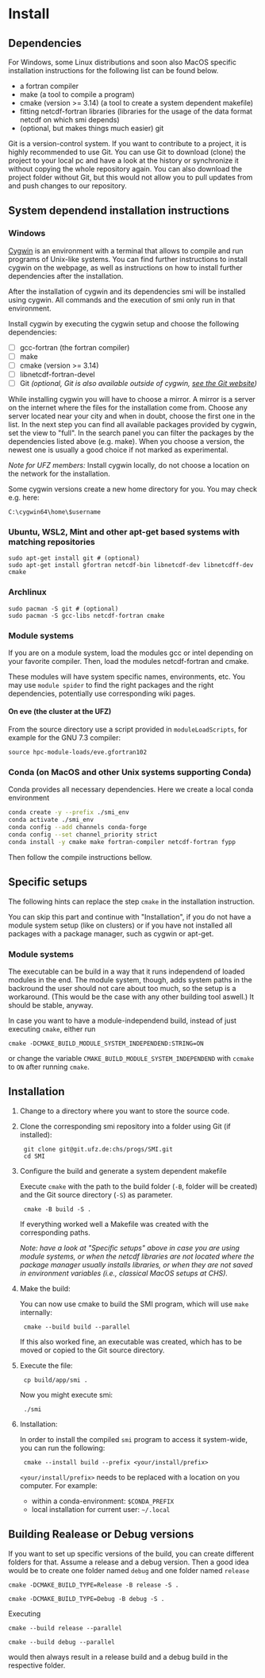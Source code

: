 # Install

## Dependencies

For Windows, some Linux distributions and soon also MacOS
specific installation instructions for the following list
can be found below.

- a fortran compiler
- make (a tool to compile a program)
- cmake (version >= 3.14) (a tool to create a system dependent makefile)
- fitting netcdf-fortran libraries (libraries for the usage of the data format netcdf on which smi depends)
- (optional, but makes things much easier) git

Git is a version-control system. If you want to contribute to a project, it is highly recommended to
use Git. You can use Git to download (clone) the project to your local pc and have a look at the history or
synchronize it without copying the whole repository again. You can also download the project folder without
Git, but this would not allow you to pull updates from and push changes to our repository.

## System dependend installation instructions

### Windows
[Cygwin](https://cygwin.com/) is an environment with a terminal that allows to compile and
run programs of Unix-like systems. You can find further instructions to install cygwin on the webpage, as well as
instructions on how to install further dependencies after the installation.

After the installation of cygwin and its dependencies smi will be installed
using cygwin. All commands and the execution of smi only run in that environment.

Install cygwin by executing the cygwin setup and choose the following dependencies:

- [ ] gcc-fortran (the fortran compiler)
- [ ] make
- [ ] cmake (version >= 3.14)
- [ ] libnetcdf-fortran-devel
- [ ] Git *(optional, Git is also available outside of cygwin, [see the Git website](https://git-scm.com/downloads))*

While installing cygwin you will have to choose a mirror. A mirror is a server
on the internet where the files for the installation come from. Choose any server
located near your city and when in doubt, choose the first one in the list.
In the next step you can find all available packages provided by cygwin, set
the view to "full". In the search panel you can filter the packages
by the dependencies listed above (e.g. make). When you choose a
version, the newest one is usually a good choice if not marked as experimental.

*Note for UFZ members:* Install cygwin locally, do not choose a location on the
network for the installation.

Some cygwin versions create a new home directory for you. You may check e.g. here:

    C:\cygwin64\home\$username


### Ubuntu, WSL2, Mint and other apt-get based systems with matching repositories

    sudo apt-get install git # (optional)
    sudo apt-get install gfortran netcdf-bin libnetcdf-dev libnetcdff-dev cmake

### Archlinux

    sudo pacman -S git # (optional)
    sudo pacman -S gcc-libs netcdf-fortran cmake

### Module systems

If you are on a module system, load the modules gcc or intel depending on your
favorite compiler. Then, load the modules netcdf-fortran and cmake.

These modules will have system specific names, environments, etc.
You may use `module spider` to find the right packages and the
right dependencies, potentially use corresponding wiki pages.

#### On eve (the cluster at the UFZ)

From the source directory use a script provided in `moduleLoadScripts`,
for example for the GNU 7.3 compiler:

    source hpc-module-loads/eve.gfortran102

### Conda (on MacOS and other Unix systems supporting Conda)

Conda provides all necessary dependencies. Here we create a local conda environment
```bash
conda create -y --prefix ./smi_env
conda activate ./smi_env
conda config --add channels conda-forge
conda config --set channel_priority strict
conda install -y cmake make fortran-compiler netcdf-fortran fypp
```

Then follow the compile instructions bellow.

## Specific setups

The following hints can replace the step `cmake` in the installation instruction.

You can skip this part and continue with "Installation", if you do not have a module system
setup (like on clusters) or if you have not installed all packages with a package manager,
such as cygwin or apt-get.

### Module systems

The executable can be build in a way that it runs independend of loaded modules in the end. The
module system, though, adds system paths in the backround the user should not care about too much, so
the setup is a workaround. (This would be the case with any other building tool aswell.)
It should be stable, anyway.

In case you want to have a module-independend build, instead of just executing `cmake`, either run

    cmake -DCMAKE_BUILD_MODULE_SYSTEM_INDEPENDEND:STRING=ON

or change the variable `CMAKE_BUILD_MODULE_SYSTEM_INDEPENDEND` with `ccmake` to `ON` after running `cmake`.

## Installation

1. Change to a directory where you want to store the source code.
2. Clone the corresponding smi repository into a folder using Git (if installed):

        git clone git@git.ufz.de:chs/progs/SMI.git
        cd SMI

3. Configure the build and generate a system dependent makefile

    Execute `cmake` with the path to the build folder (`-B`, folder will be created) and the Git source directory (`-S`) as parameter.

        cmake -B build -S .

    If everything worked well a Makefile was created with the corresponding paths.

    *Note: have a look at "Specific setups" above in case you are using module systems,
    or when the netcdf libraries are not located where the package manager usually installs libraries,
    or when they are not saved in environment variables (i.e., classical MacOS setups at CHS).*

4. Make the build:

    You can now use cmake to build the SMI program, which will use `make` internally:

        cmake --build build --parallel

    If this also worked fine, an executable was created, which has to be moved or copied to the Git source directory.

5. Execute the file:

        cp build/app/smi .

    Now you might execute smi:

        ./smi

6. Installation:

    In order to install the compiled `smi` program to access it system-wide, you can run the following:

        cmake --install build --prefix <your/install/prefix>

    `<your/install/prefix>` needs to be replaced with a location on you computer. For example:

    - within a conda-environment: `$CONDA_PREFIX`
    - local installation for current user: `~/.local`

## Building Realease or Debug versions

If you want to set up specific versions of the build, you can
create different folders for that. Assume a release and a debug
version. Then a good idea would be to create one folder named
`debug` and one folder named `release`

    cmake -DCMAKE_BUILD_TYPE=Release -B release -S .

    cmake -DCMAKE_BUILD_TYPE=Debug -B debug -S .

Executing

    cmake --build release --parallel

    cmake --build debug --parallel

would then always result in a release build and a debug build in the respective folder.
